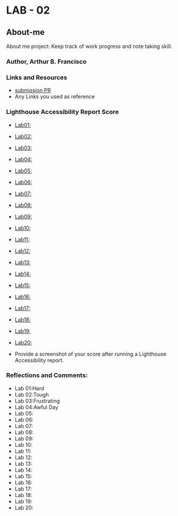 # LAB - 02

## About-me

About me project: Keep track of work progress and note taking skill.

### Author, Arthur B. Francisco

### Links and Resources

* [submission PR](http://xyz.com)
* Any Links you used as reference

### Lighthouse Accessibility Report Score

* [Lab01:](img.)
* [Lab02:](img/lighthouse_lab2.png)
* [Lab03:](img/lighthouse_lab3.png)
* [Lab04:](link)
* [Lab05:](link)
* [Lab06:](link)
* [Lab07:](link)
* [Lab08:](link)
* [Lab09:](link)
* [Lab10:](link)
* [Lab11:](link)
* [Lab12:](link)
* [Lab13:](link)
* [Lab14:](link)
* [Lab15:](link)
* [Lab16:](link)
* [Lab17:](link)
* [Lab18:](link)
* [Lab19:](link)
* [Lab20:](link)


* Provide a screenshot of your score after running a Lighthouse Accessibility report.

### Reflections and Comments:

* Lab 01:Hard
* Lab 02:Tough
* Lab 03:Frustrating
* Lab 04:Awful Day
* Lab 05:
* Lab 06:
* Lab 07:
* Lab 08:
* Lab 09:
* Lab 10:
* Lab 11:
* Lab 12:
* Lab 13:
* Lab 14:
* Lab 15:
* Lab 16:
* Lab 17:
* Lab 18:
* Lab 19:
* Lab 20:


